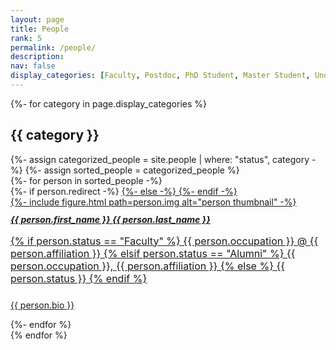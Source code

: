 ```yaml
---
layout: page
title: People
rank: 5
permalink: /people/
description: 
nav: false
display_categories: [Faculty, Postdoc, PhD Student, Master Student, Undergraduate Student, Alumni]
---
```


<div class="projects">
  <!-- Display categorized people -->
  {%- for category in page.display_categories %}
    <h2 class="category">{{ category }}</h2>
    {%- assign categorized_people = site.people | where: "status", category -%}
    {%- assign sorted_people = categorized_people %}
    <!-- Generate cards for each person -->
    <div class="container">
      <div class="row row-cols-1">
        {%- for person in sorted_people -%}
          <!-- Generate a card for the person -->
          <div class="card-item col">
            {%- if person.redirect -%}
              <a href="{{ person.redirect }}">
            {%- else -%}
              <a href="{{ person.url | relative_url }}">
            {%- endif -%}
              <div class="card hoverable">
                <div class="row row-cols-2">
                  <div class="card-img col-md-4">
                    {%- include figure.html
                      path=person.img
                      alt="person thumbnail" -%}
                  </div>
                  <div class="card-body col-md-8">
                    <h5 class="card-title" style="line-height: 1px;">{{ person.first_name }} {{ person.last_name }}</h5>
                    <div class="card-text" style="font-size: 16px; padding-bottom: 10px;">
                      {% if person.status == "Faculty" %}
                        {{ person.occupation }} @ {{ person.affiliation }}
                      {% elsif person.status == "Alumni" %}
                        {{ person.occupation }}, {{ person.affiliation }}
                      {% else %}
                        {{ person.status }}
                      {% endif %}
                    </div>
                    <p class="card-text">{{ person.bio }}</p>
                  </div>
                </div>
              </div>
            </a>
          </div>
          <!-- END: Generate a card for the person -->
        {%- endfor %}
      </div>
    </div>
  {% endfor %}
</div>
